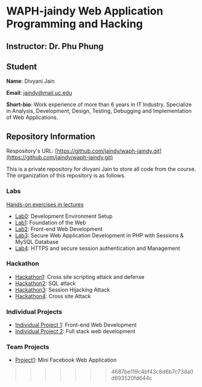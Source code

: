 # WAPH-jaindy Web Application Programming and Hacking

## Instructor: Dr. Phu Phung

## Student

**Name**: Divyani Jain

**Email**: jaindy@mail.uc.edu

**Short-bio**: Work experience of more than 6 years in IT Industry. Specialize in Analysis, Development, Design, Testing, Debugging and Implementation of Web Applications. 

## Repository Information

Respository's URL: [https://github.com/jaindy/waph-jaindy.git](https://github.com/jaindy/waph-jaindy.git)

This is a private repository for divyani Jain to store all code from the course. The organization of this repository is as follows.

### Labs 

[Hands-on exercises in lectures](https://github.com/jaindy/waph-jaindy/tree/main/labs)

  - [Lab0](https://github.com/jaindy/waph-jaindy/tree/main/labs/lab0): Development Environment Setup 
  - [Lab1](https://github.com/jaindy/waph-jaindy/tree/main/labs/lab1): Foundation of the Web 
  - [Lab2](https://github.com/jaindy/waph-jaindy/tree/main/labs/lab2): Front-end Web Development
  - [Lab3](https://github.com/jaindy/waph-jaindy/tree/main/labs/lab3): Secure Web Application Development in PHP with Sessions & MySQL Database
  - [Lab4](https://github.com/jaindy/waph-jaindy/tree/main/labs/lab4): HTTPS and secure session authentication and Management
 
### Hackathon

 - [Hackathon1](https://github.com/jaindy/waph-jaindy/tree/main/hackathons/hackathon1): Cross site scripting attack and defense
 - [Hackathon2](https://github.com/jaindy/waph-jaindy/tree/main/hackathons/hackathon2): SQL attack
 - [Hackathon3](https://github.com/jaindy/waph-jaindy/tree/main/hackathons/hackathon3): Session Hijacking Attack
 - [Hackathon4](https://github.com/jaindy/waph-jaindy/tree/main/hackathons/hackathon4): Cross site Attack

### Individual Projects

 - [Individual Project 1](https://github.com/jaindy/waph-jaindy/tree/main/IndividualProjects/IndividualProject01): Front-end Web Development 
 - [Individual Project 2](https://github.com/jaindy/waph-jaindy/tree/main/IndividualProjects/IndividualProject02): Full stack web development

### Team Projects
- [Project1](https://github.com/waph-team15/waph-teamproject): Mini Facebook Web Application

>>>>>>> 4687be119c4bf43c8d6b7c73da0d693520fd644c
